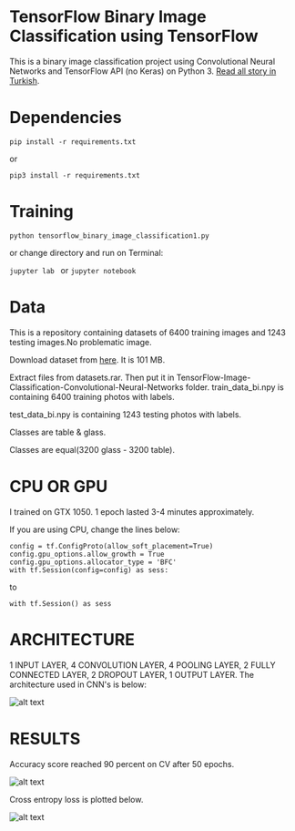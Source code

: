 # TensorFlow Binary Image Classification using TensorFlow
This is a binary image classification project using Convolutional Neural Networks and TensorFlow API (no Keras) on Python 3.
[Read all story in Turkish](https://medium.com/@mubuyuk51/tensorflow-i%CC%87le-i%CC%87kili-binary-resim-s%C4%B1n%C4%B1fland%C4%B1rma-69b15085f92c).
# Dependencies

```pip install -r requirements.txt```

or

```pip3 install -r requirements.txt```

# Training
```python tensorflow_binary_image_classification1.py ```

or change directory and run on Terminal:

```jupyter lab ``` or ```jupyter notebook ```

# Data
This is a repository containing datasets of 6400 training images and 1243 testing images.No problematic image.

Download dataset from [here](
https://www.dropbox.com/s/ezmsiz0p364shxz/datasets.rar?dl=0). It is 101 MB.

Extract files from datasets.rar. Then put it in TensorFlow-Image-Classification-Convolutional-Neural-Networks folder.
train_data_bi.npy is containing 6400 training photos with labels.

test_data_bi.npy is containing 1243 testing photos with labels.

Classes are table & glass.

Classes are equal(3200 glass - 3200 table). 

# CPU OR GPU
I trained on GTX 1050. 1 epoch lasted 3-4 minutes approximately.

If you are using CPU, change the lines below:
```
config = tf.ConfigProto(allow_soft_placement=True)
config.gpu_options.allow_growth = True
config.gpu_options.allocator_type = 'BFC'
with tf.Session(config=config) as sess:
```
to
```
with tf.Session() as sess
```
# ARCHITECTURE

1 INPUT LAYER, 4 CONVOLUTION LAYER, 4 POOLING LAYER, 2 FULLY CONNECTED LAYER, 2 DROPOUT LAYER, 1 OUTPUT LAYER.
The architecture used in CNN's is below:

![alt text](https://github.com/MuhammedBuyukkinaci/TensorFlow-Image-Classification-Convolutional-Neural-Networks/blob/master/MY_ARCHITECTURE.png) 

# RESULTS
Accuracy score reached 90 percent on CV after 50 epochs.

![alt text](https://github.com/MuhammedBuyukkinaci/TensorFlow-Image-Classification-Convolutional-Neural-Networks/blob/master/accuracy.png)

Cross entropy loss is plotted below.

![alt text](https://github.com/MuhammedBuyukkinaci/TensorFlow-Image-Classification-Convolutional-Neural-Networks/blob/master/loss.png)

